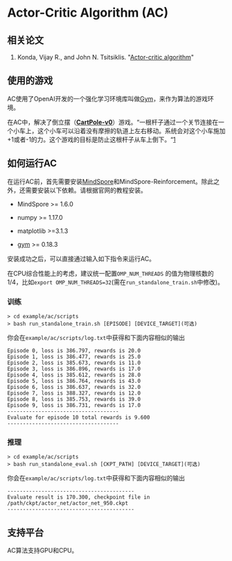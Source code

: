 # Actor-Critic Algorithm (AC)

## 相关论文

1. Konda, Vijay R., and John N. Tsitsiklis. "[Actor-critic algorithm](https://proceedings.neurips.cc/paper/1999/file/6449f44a102fde848669bdd9eb6b76fa-Paper.pdf)"

## 使用的游戏

AC使用了OpenAI开发的一个强化学习环境库叫做[Gym](https://github.com/openai/gym)，来作为算法的游戏环境。

在AC中，解决了倒立摆（[**CartPole-v0**](https://www.gymlibrary.dev/environments/classic_control/cart_pole/)）游戏。“一根杆子通过一个关节连接在一个小车上，这个小车可以沿着没有摩擦的轨道上左右移动。系统会对这个小车施加+1或者-1的力。这个游戏的目标是防止这根杆子从车上倒下。“[1](https://www.gymlibrary.dev/environments/classic_control/cart_pole/)

## 如何运行AC

在运行AC前，首先需要安装[MindSpore](https://www.mindspore.cn/install)和MindSpore-Reinforcement。除此之外，还需要安装以下依赖。请根据官网的教程安装。

- MindSpore >= 1.6.0

- numpy >= 1.17.0
- matplotlib >=3.1.3
- [gym](https://github.com/openai/gym) >= 0.18.3

安装成功之后，可以直接通过输入如下指令来运行AC。

在CPU综合性能上的考虑，建议统一配置`OMP_NUM_THREADS` 的值为物理核数的1/4，比如`export OMP_NUM_THREADS=32`(需在`run_standalone_train.sh`中修改)。

### 训练

```shell
> cd example/ac/scripts
> bash run_standalone_train.sh [EPISODE] [DEVICE_TARGET](可选)
```

你会在`example/ac/scripts/log.txt`中获得和下面内容相似的输出

```shell
Episode 0, loss is 386.797, rewards is 20.0
Episode 1, loss is 386.477, rewards is 25.0
Episode 2, loss is 385.673, rewards is 11.0
Episode 3, loss is 386.896, rewards is 17.0
Episode 4, loss is 385.612, rewards is 28.0
Episode 5, loss is 386.764, rewards is 43.0
Episode 6, loss is 386.637, rewards is 32.0
Episode 7, loss is 388.327, rewards is 12.0
Episode 8, loss is 385.753, rewards is 39.0
Episode 9, loss is 386.731, rewards is 17.0
------------------------------------
Evaluate for episode 10 total rewards is 9.600
------------------------------------
```

### 推理

```shell
> cd example/ac/scripts
> bash run_standalone_eval.sh [CKPT_PATH] [DEVICE_TARGET](可选)
```

你会在`example/ac/scripts/log.txt`中获得和下面内容相似的输出

```shell
-----------------------------------------
Evaluate result is 170.300, checkpoint file in /path/ckpt/actor_net/actor_net_950.ckpt
-----------------------------------------
```

## 支持平台

AC算法支持GPU和CPU。
